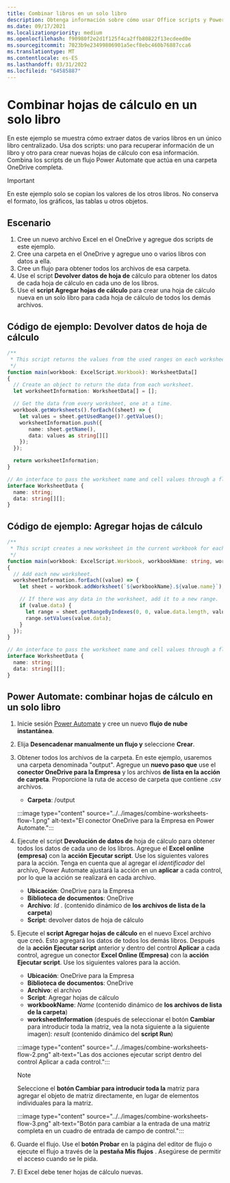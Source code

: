 ```yaml
---
title: Combinar libros en un solo libro
description: Obtenga información sobre cómo usar Office scripts y Power Automate para crear hojas de cálculo de combinación de otros libros en un solo libro.
ms.date: 09/17/2021
ms.localizationpriority: medium
ms.openlocfilehash: f90980f2e2d1f125f4ca2ffb80822f13ecdeed0e
ms.sourcegitcommit: 7023b9e23499806901a5ecf8ebc460b76887cca6
ms.translationtype: MT
ms.contentlocale: es-ES
ms.lasthandoff: 03/31/2022
ms.locfileid: "64585887"
---
```

# <a name="combine-worksheets-into-a-single-workbook"></a>Combinar hojas de cálculo en un solo libro

En este ejemplo se muestra cómo extraer datos de varios libros en un único libro centralizado. Usa dos scripts: uno para recuperar información de un libro y otro para crear nuevas hojas de cálculo con esa información. Combina los scripts de un flujo Power Automate que actúa en una carpeta OneDrive completa.

> [!IMPORTANT]
> En este ejemplo solo se copian los valores de los otros libros. No conserva el formato, los gráficos, las tablas u otros objetos.

## <a name="scenario"></a>Escenario

1. Cree un nuevo archivo Excel en el OneDrive y agregue dos scripts de este ejemplo.
1. Cree una carpeta en el OneDrive y agregue uno o varios libros con datos a ella.
1. Cree un flujo para obtener todos los archivos de esa carpeta.
1. Use el script **Devolver datos de hoja de** cálculo para obtener los datos de cada hoja de cálculo en cada uno de los libros.
1. Use el **script Agregar hojas de cálculo** para crear una hoja de cálculo nueva en un solo libro para cada hoja de cálculo de todos los demás archivos.

## <a name="sample-code-return-worksheet-data"></a>Código de ejemplo: Devolver datos de hoja de cálculo

```TypeScript
/**
 * This script returns the values from the used ranges on each worksheet.
 */
function main(workbook: ExcelScript.Workbook): WorksheetData[]
{
  // Create an object to return the data from each worksheet.
  let worksheetInformation: WorksheetData[] = [];

  // Get the data from every worksheet, one at a time.
  workbook.getWorksheets().forEach((sheet) => {
    let values = sheet.getUsedRange()?.getValues();
    worksheetInformation.push({
       name: sheet.getName(),
       data: values as string[][]
    });
  });

  return worksheetInformation;
}

// An interface to pass the worksheet name and cell values through a flow.
interface WorksheetData {
  name: string;
  data: string[][];
}
```

## <a name="sample-code-add-worksheets"></a>Código de ejemplo: Agregar hojas de cálculo

```TypeScript
/**
 * This script creates a new worksheet in the current workbook for each WorksheetData object provided.
 */
function main(workbook: ExcelScript.Workbook, workbookName: string, worksheetInformation: WorksheetData[])
{
  // Add each new worksheet.
  worksheetInformation.forEach((value) => {
    let sheet = workbook.addWorksheet(`${workbookName}.${value.name}`);

    // If there was any data in the worksheet, add it to a new range.
    if (value.data) {
      let range = sheet.getRangeByIndexes(0, 0, value.data.length, value.data[0].length);
      range.setValues(value.data);
    }
  });
}

// An interface to pass the worksheet name and cell values through a flow.
interface WorksheetData {
  name: string;
  data: string[][];
}
```

## <a name="power-automate-flow-combine-worksheets-into-a-single-workbook"></a>Power Automate: combinar hojas de cálculo en un solo libro

1. Inicie sesión [Power Automate](https://flow.microsoft.com) y cree un nuevo **flujo de nube instantánea**.
1. Elija **Desencadenar manualmente un flujo y** seleccione **Crear**.
1. Obtener todos los archivos de la carpeta. En este ejemplo, usaremos una carpeta denominada "output". Agregue un **nuevo paso que** use el **conector OneDrive para la Empresa** y los archivos **de lista en la acción de carpeta**. Proporcione la ruta de acceso de carpeta que contiene .csv archivos.
    * **Carpeta**: /output

    :::image type="content" source="../../images/combine-worksheets-flow-1.png" alt-text="El conector OneDrive para la Empresa en Power Automate.":::
1. Ejecute el script **Devolución de datos de** hoja de cálculo para obtener todos los datos de cada uno de los libros. Agregue el **Excel online (empresa)** con la **acción Ejecutar script**. Use los siguientes valores para la acción. Tenga en cuenta que al agregar el *identificador* del archivo, Power Automate ajustará la acción en un **aplicar** a cada control, por lo que la acción se realizará en cada archivo.
    * **Ubicación**: OneDrive para la Empresa
    * **Biblioteca de documentos**: OneDrive
    * **Archivo**: *Id* . (contenido dinámico de **los archivos de lista de la carpeta**)
    * **Script**: devolver datos de hoja de cálculo
1. Ejecute el **script Agregar hojas de cálculo** en el nuevo Excel archivo que creó. Esto agregará los datos de todos los demás libros. Después de la **acción Ejecutar script** anterior y dentro del control **Aplicar** a cada control, agregue un conector **Excel Online (Empresa)** con la **acción Ejecutar script**. Use los siguientes valores para la acción.
    * **Ubicación**: OneDrive para la Empresa
    * **Biblioteca de documentos**: OneDrive
    * **Archivo**: el archivo
    * **Script**: Agregar hojas de cálculo
    * **workbookName**: *Name* (contenido dinámico de **los archivos de lista de la carpeta**)
    * **worksheetInformation** (después de seleccionar el botón **Cambiar** para introducir toda la matriz, vea la nota siguiente a la siguiente imagen): *result* (contenido dinámico del **script Run**)

    :::image type="content" source="../../images/combine-worksheets-flow-2.png" alt-text="Las dos acciones ejecutar script dentro del control Aplicar a cada control.":::
    > [!NOTE]
    > Seleccione el **botón Cambiar para introducir toda la** matriz para agregar el objeto de matriz directamente, en lugar de elementos individuales para la matriz.
    >
    > :::image type="content" source="../../images/combine-worksheets-flow-3.png" alt-text="Botón para cambiar a la entrada de una matriz completa en un cuadro de entrada de campo de control.":::
1. Guarde el flujo. Use el **botón Probar** en la página del editor de flujo o ejecute el flujo a través de la **pestaña Mis flujos** . Asegúrese de permitir el acceso cuando se le pida.
1. El Excel debe tener hojas de cálculo nuevas.
